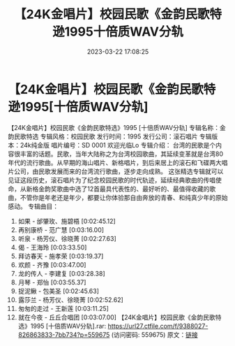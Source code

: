 ﻿---
title: 【24K金唱片】校园民歌《金韵民歌特逊1995十倍质WAV分轨
date: 2023-03-22 17:08:25
categories: WAV车载音乐、镜像
tags: 华语中文
---
# 【24K金唱片】校园民歌《金韵民歌特逊1995[十倍质WAV分轨]

【24K金唱片】校园民歌《金韵民歌特选》1995 [十倍质WAV分轨]
专辑名称：金韵民歌特选
专辑风格：校园民歌
发行时间：1995
发行公司：滚石唱片
专辑版本：24k纯金版
唱片编号：SD 0001
欢迎光临Lo
专辑介绍：
台湾的民歌是个内容很丰富的话题。民歌，当年大陆称之为台湾校园歌曲，其延续变革就是台湾80年代的流行歌曲。从早期的海山唱片、新格唱片，到后来居上的滚石和飞碟两大唱片公司，由民歌发展而来的台湾流行歌曲，逐步走向成熟。
这张精选专辑就可以见证这段历史，滚石唱片为了纪念校园民歌的时代轨迹，延续经典歌曲的传唱使命，从新格金韵奖歌曲中选了12首最具代表性的、最好听的、最值得收藏的歌曲，不管你是年老还是年少，都要让你体验那自由奔放的青春、和纯真少年的原始感动。
专辑曲目：
01. 如果 - 邰肇玫、施碧梧 [0:02:45.12]
02. 再别康桥 - 范广慧 [0:03:16.00]
03. 听泉 - 杨芳仪、徐晓菁 [0:02:27.63]
04. 偈 - 王海玲 [0:03:33.50]
05. 拜访春天 - 施孝荣 [0:03:19.37]
06. 欢颜 - 齐豫 [0:03:47.00]
07. 龙的传人 - 李建复 [0:03:28.38]
08. 月琴 - 郑怡 [0:03:55.37]
09. 捉泥鳅 - 包美圣 [0:02:45.63]
10. 露莎兰 - 杨芳仪、徐晓菁 [0:02:52.62]
11. 匆匆的走过 - 王新莲 [0:03:11.25]
12. 就在今夜 - 丘丘合唱团 [0:03:07.00]
【24K金唱片】校园民歌《金韵民歌特选》1995 [十倍质WAV分轨].rar: https://url27.ctfile.com/f/9388027-826863833-7bb734?p=559675
(访问密码: 559675)
原文：[链接](https://blog.sina.com.cn/s/blog_1647c7e7601031138.html)